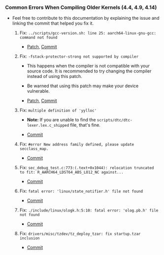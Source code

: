 ### Common Errors When Compiling Older Kernels (4.4, 4.9, 4.14)

- Feel free to contribute to this documentation by explaining the issue and linking the commit that helped you fix it.

    1. Fix: `../scripts/gcc-version.sh: line 25: aarch64-linux-gnu-gcc: command not found`

        - [Patch](../patches/002.fix_aarch64-linux-gnu-gcc-command-not-found.patch), [Commit](https://github.com/ravindu644/kernel_samsung_a01/commit/c489c13c60b258dfdb4bb49711e691002cfcc8e3)

    2. Fix: `-fstack-protector-strong not supported by compiler`

        - This happens when the compiler is not compatible with your source code. It is recommended to try changing the compiler instead of using this patch.

        - Be warned that using this patch may make your device vulnerable.

        - [Patch](../patches/003.fix_fstack-protector-strong-not-supported-by-compiler.patch), [Commit](https://github.com/ravindu644/kernel_samsung_a01/commit/8bb6d7bde85a90ef18b7605c55b2c1f6e0b7cdcb)

    3. Fix: `multiple definition of 'yylloc'`

        - **Note:** If you are unable to find the `scripts/dtc/dtc-lexer.lex.c_shipped` file, that's fine.

        - [Commit](https://github.com/ravindu644/samsung_exynos9820_stock/commit/32ace01940d8fb26f809171c6bc9846fb6810181)    

    4. Fix: `#error New address family defined, please update secclass_map.`

        - [Commit](https://github.com/ravindu644/samsung_exynos9820_stock/commit/571d9d222935054158ade009dc6ef9237634eebf)

    5. Fix: `sec_debug_test.c:773:(.text+0x1044): relocation truncated to fit: R_AARCH64_LDST64_ABS_LO12_NC against...`

        - [Commit](https://github.com/ravindu644/samsung_exynos9820_stock/commit/9737a7740f98a1dc90a02556d878f81a975d56c1)

    6. Fix: `fatal error: 'linux/state_notifier.h' file not found`

        - [Commit](https://github.com/ravindu644/samsung_exynos9820_stock/commit/75a7c07c13868f051ee1501347fb220c9aa0ef95)
        
    7. Fix: `./include/linux/ologk.h:5:10: fatal error: 'olog.pb.h' file not found`

        - [Commit](https://github.com/ravindu644/samsung_exynos9820_stock/commit/abbbbfe0b0e85853ac59e8661de1da57cbf2466a)

    8. Fix: `drivers/misc/tzdev/tz_deploy_tzar: fix startup.tzar inclusion`

        - [Commit](https://github.com/ravindu644/samsung_exynos9820_stock/commit/429bce31c68e9a8d779c0c8a8303799fc11df1d6)
